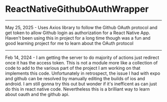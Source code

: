 ﻿# ReactNativeGithubOAuthWrapper
***********************************************************
May 25, 2025 - 
Uses Axios library to follow the Github OAuth protocol and get token to allow Github login as authorization for a React Native App.  
Haven't been using this in project for a long time though was a fun and good learning project for me to learn about the OAuth protocol
***********************************************************
Feb 14, 2024 - 
I am getting the server to do majority of actions just redirect once it has the access token. 
This is not a module more like a collection of code to add to the various part of the project I am working on that implements this code. 
Unfortunately in retrospect, the issue I had with expo and github can be resolved by manually editing the builds of ios and android. 
I am still gonna try this out but wonder if it's inefficent as can just do this in react native code. 
Nevertheless this is a brilliant way to learn about oauth and the github api. 
